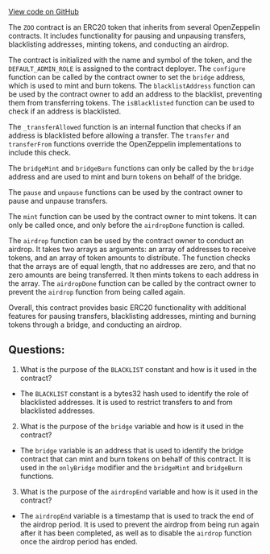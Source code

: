 [View code on GitHub](zoo-labs/zoo/blob/master/contracts/src/ZOO.sol)

The `ZOO` contract is an ERC20 token that inherits from several OpenZeppelin contracts. It includes functionality for pausing and unpausing transfers, blacklisting addresses, minting tokens, and conducting an airdrop. 

The contract is initialized with the name and symbol of the token, and the `DEFAULT_ADMIN_ROLE` is assigned to the contract deployer. The `configure` function can be called by the contract owner to set the `bridge` address, which is used to mint and burn tokens. The `blacklistAddress` function can be used by the contract owner to add an address to the blacklist, preventing them from transferring tokens. The `isBlacklisted` function can be used to check if an address is blacklisted. 

The `_transferAllowed` function is an internal function that checks if an address is blacklisted before allowing a transfer. The `transfer` and `transferFrom` functions override the OpenZeppelin implementations to include this check. 

The `bridgeMint` and `bridgeBurn` functions can only be called by the `bridge` address and are used to mint and burn tokens on behalf of the bridge. 

The `pause` and `unpause` functions can be used by the contract owner to pause and unpause transfers. 

The `mint` function can be used by the contract owner to mint tokens. It can only be called once, and only before the `airdropDone` function is called. 

The `airdrop` function can be used by the contract owner to conduct an airdrop. It takes two arrays as arguments: an array of addresses to receive tokens, and an array of token amounts to distribute. The function checks that the arrays are of equal length, that no addresses are zero, and that no zero amounts are being transferred. It then mints tokens to each address in the array. The `airdropDone` function can be called by the contract owner to prevent the `airdrop` function from being called again. 

Overall, this contract provides basic ERC20 functionality with additional features for pausing transfers, blacklisting addresses, minting and burning tokens through a bridge, and conducting an airdrop.
## Questions: 
 1. What is the purpose of the `BLACKLIST` constant and how is it used in the contract?
- The `BLACKLIST` constant is a bytes32 hash used to identify the role of blacklisted addresses. It is used to restrict transfers to and from blacklisted addresses.

2. What is the purpose of the `bridge` variable and how is it used in the contract?
- The `bridge` variable is an address that is used to identify the bridge contract that can mint and burn tokens on behalf of this contract. It is used in the `onlyBridge` modifier and the `bridgeMint` and `bridgeBurn` functions.

3. What is the purpose of the `airdropEnd` variable and how is it used in the contract?
- The `airdropEnd` variable is a timestamp that is used to track the end of the airdrop period. It is used to prevent the airdrop from being run again after it has been completed, as well as to disable the `airdrop` function once the airdrop period has ended.